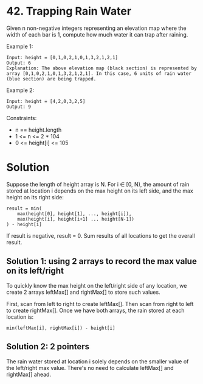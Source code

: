 # 42. Trapping Rain Water
Given n non-negative integers representing an elevation map where the width of each bar is 1, compute how much water it can trap after raining.

Example 1:

    Input: height = [0,1,0,2,1,0,1,3,2,1,2,1]
    Output: 6
    Explanation: The above elevation map (black section) is represented by array [0,1,0,2,1,0,1,3,2,1,2,1]. In this case, 6 units of rain water (blue section) are being trapped.

Example 2:

    Input: height = [4,2,0,3,2,5]
    Output: 9

Constraints:

* n == height.length
* 1 <= n <= 2 * 104
* 0 <= height[i] <= 105

# Solution
Suppose the length of height array is N. For i ∈ [0, N), the amount of rain stored at location i depends on the max height on its left side, and the max height on its right side:

    result = min(
        max(height[0], height[1], ..., height[i]),
        max(height[i], height[i+1] ... height[N-1])
    ) - height[i]

If result is negative, result = 0. Sum results of all locations to get the overall result.

## Solution 1: using 2 arrays to record the max value on its left/right
To quickly know the max height on the left/right side of any location, we create 2 arrays leftMax[] and rightMax[] to store such values.

First, scan from left to right to create leftMax[]. Then scan from right to left to create rightMax[]. Once we have both arrays, the rain stored at each location is:

    min(leftMax[i], rightMax[i]) - height[i]

## Solution 2: 2 pointers
The rain water stored at location i solely depends on the smaller value of the left/right max value. There's no need to calculate leftMax[] and rightMax[] ahead.
